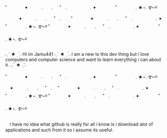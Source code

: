 
˚　　　　✦　　　.　　. 　 ˚　.　　　　　 . ✦　　　 　˚　　　　 . ★⋆. ࿐࿔ 
　　　✦　　　.　　. 　 ˚　.　　 ˚　　　　✦　　　.　　. 　 ˚　.　　　　　 . ✦　　　 　˚　　　　 . ★⋆. ࿐࿔ 
˚　　　　✦　　　.　　. 　 ˚　.　　　　　 . ✦　　　 　˚　　　　 . ★⋆. ࿐࿔ 

   ˗ˏˋ ★ ˎˊ˗ Hi im Jamu441 ˗ˏˋ ★ ˎˊ˗ I am a new to this dev thing but i love computers and computer science and want to learn everything i can about it. ˗ˏˋ ★ ˎˊ˗
   
˚　　　　✦　　　.　　. 　 ˚　.　　　　　 . ✦　　　 　˚　　　　 . ★⋆. ࿐࿔ 
　✦　　　.　　. 　 ˚　.　    ˚　　　　✦　　　.　　. 　 ˚　.　　　　　 . ✦　　　 　˚　　　　 . ★⋆. ࿐࿔ 
˚　　　　✦　　　.　　. 　 ˚　.　　　　　 . ✦　　　 　˚　　　　 . ★⋆. ࿐࿔   

　I have no idea what github is really for all i know is i download alot of applications and such from it so i assume its useful.
